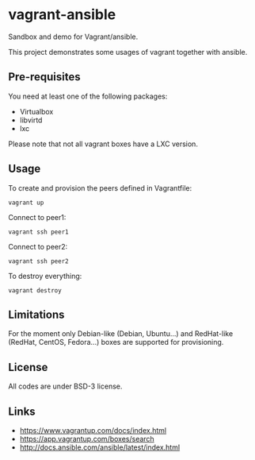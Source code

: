 # vagrant-ansible

Sandbox and demo for Vagrant/ansible.

This project demonstrates some usages of vagrant together with ansible.

## Pre-requisites

You need at least one of the following packages:
* Virtualbox
* libvirtd
* lxc

Please note that not all vagrant boxes have a LXC version.

## Usage

To create and provision the peers defined in Vagrantfile:

`vagrant up`

Connect to peer1:

`vagrant ssh peer1`

Connect to peer2:

`vagrant ssh peer2`

To destroy everything:

`vagrant destroy`

## Limitations

For the moment only Debian-like (Debian, Ubuntu...) and RedHat-like (RedHat,
CentOS, Fedora...) boxes are supported for provisioning.

## License

All codes are under BSD-3 license.

## Links

* https://www.vagrantup.com/docs/index.html
* https://app.vagrantup.com/boxes/search
* http://docs.ansible.com/ansible/latest/index.html

